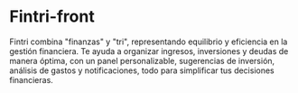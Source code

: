 # Fintri-front
Fintri combina "finanzas" y "tri", representando equilibrio y eficiencia en la gestión financiera. Te ayuda a organizar ingresos, inversiones y deudas de manera óptima, con un panel personalizable, sugerencias de inversión, análisis de gastos y notificaciones, todo para simplificar tus decisiones financieras.

